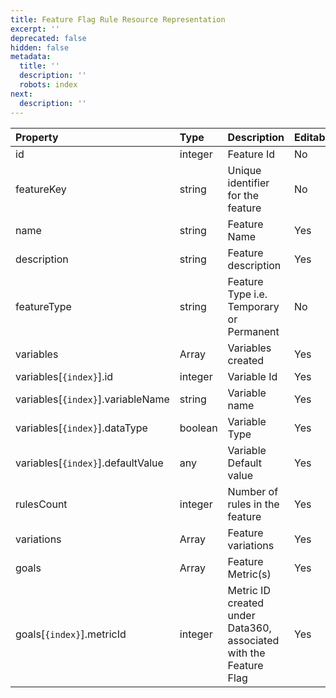 ```yaml
---
title: Feature Flag Rule Resource Representation
excerpt: ''
deprecated: false
hidden: false
metadata:
  title: ''
  description: ''
  robots: index
next:
  description: ''
---
```

| Property                       | Type           | Description                                                       | Editable |
| :----------------------------- | :------------- | :---------------------------------------------------------------- | :------- |
| id                             | integer        | Feature Id                                                        | No       |
| featureKey                     | string         | Unique identifier for the feature                                 | No       |
| name                           | string         | Feature Name                                                      | Yes      |
| description                    | string         | Feature description                                               | Yes      |
| featureType                    | string         | Feature Type i.e. Temporary or Permanent                          | No       |
| variables                      | Array<Objects> | Variables created                                                 | Yes      |
| variables[`{index}`].id           | integer        | Variable Id                                                       | Yes      |
| variables[`{index}`].variableName | string         | Variable name                                                     | Yes      |
| variables[`{index}`].dataType     | boolean        | Variable Type                                                     | Yes      |
| variables[`{index}`].defaultValue | any            | Variable Default value                                            | Yes      |
| rulesCount                     | integer        | Number of rules in the feature                                    | Yes      |
| variations                     | Array<Objects> | Feature variations                                                | Yes      |
| goals                          | Array<Objects> | Feature Metric(s)                                                 | Yes      |
| goals[`{index}`].metricId         | integer        | Metric ID created under Data360, associated with the Feature Flag | Yes      |
